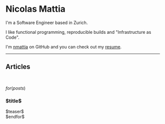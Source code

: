 <div class="intro">

<h1>Nicolas Mattia</h1>

I'm a Software Engineer based in Zurich.

I like functional programming, reproducible builds and "Infrastructure as
Code".

I'm [nmattia](https://github.com/nmattia) on GitHub and you can check out my [resume](./resume.html).

</div>

<hr>

<div class="blog" id="blog">

<h2>Articles</h2>

<br/>

<div class="cards">

$for(posts)$
<!-- the "." in ".<dollar>url" is a hack, because <dollar>url in an absolute path, so we turn
"/posts/foo" into "./posts/foo", which happens to be a correct relative path
from the index. -->
<div class="card" onclick="location.href = '.$url$'">
<div class="card-container">
<h3><b>$title$</b></h3>
<div class="teaser">$teaser$</div>
</div>
</div>
$endfor$

</div>
</div>
